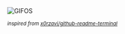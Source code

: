 <div align="justify">
<picture>
    <source media="(prefers-color-scheme: dark)" srcset="https://i.ibb.co/HD8bXjfB/output-gif.gif">
    <source media="(prefers-color-scheme: light)" srcset="https://i.ibb.co/HD8bXjfB/output-gif.gif">
    <img alt="GIFOS" src="https://i.ibb.co/HD8bXjfB/output-gif.gif">
</picture>

<sub><i>inspired from [x0rzavi/github-readme-terminal](https://github.com/x0rzavi/github-readme-terminal)</i></sub>

</div>

<!-- Image deletion URL: https://ibb.co/6RCTNk7r/291e3f77b31bee4a59842e7721ac95c8 -->